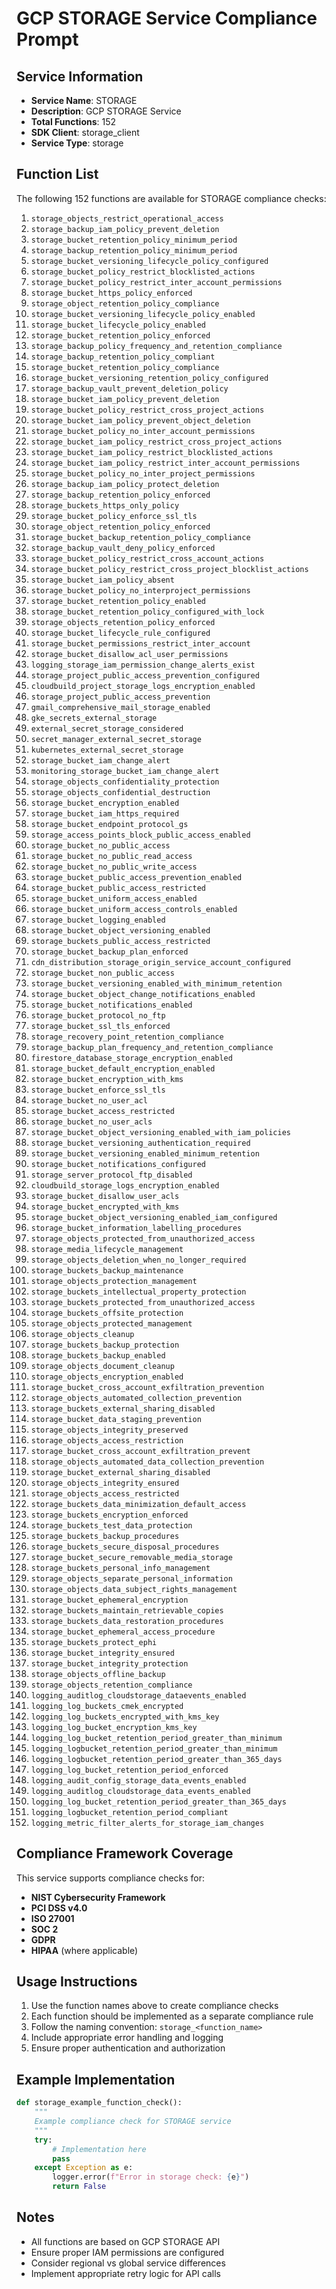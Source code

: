 # GCP STORAGE Service Compliance Prompt

## Service Information
- **Service Name**: STORAGE
- **Description**: GCP STORAGE Service
- **Total Functions**: 152
- **SDK Client**: storage_client
- **Service Type**: storage

## Function List
The following 152 functions are available for STORAGE compliance checks:

1. `storage_objects_restrict_operational_access`
2. `storage_backup_iam_policy_prevent_deletion`
3. `storage_bucket_retention_policy_minimum_period`
4. `storage_backup_retention_policy_minimum_period`
5. `storage_bucket_versioning_lifecycle_policy_configured`
6. `storage_bucket_policy_restrict_blocklisted_actions`
7. `storage_bucket_policy_restrict_inter_account_permissions`
8. `storage_bucket_https_policy_enforced`
9. `storage_object_retention_policy_compliance`
10. `storage_bucket_versioning_lifecycle_policy_enabled`
11. `storage_bucket_lifecycle_policy_enabled`
12. `storage_bucket_retention_policy_enforced`
13. `storage_backup_policy_frequency_and_retention_compliance`
14. `storage_backup_retention_policy_compliant`
15. `storage_bucket_retention_policy_compliance`
16. `storage_bucket_versioning_retention_policy_configured`
17. `storage_backup_vault_prevent_deletion_policy`
18. `storage_bucket_iam_policy_prevent_deletion`
19. `storage_bucket_policy_restrict_cross_project_actions`
20. `storage_bucket_iam_policy_prevent_object_deletion`
21. `storage_bucket_policy_no_inter_account_permissions`
22. `storage_bucket_iam_policy_restrict_cross_project_actions`
23. `storage_bucket_iam_policy_restrict_blocklisted_actions`
24. `storage_bucket_iam_policy_restrict_inter_account_permissions`
25. `storage_bucket_policy_no_inter_project_permissions`
26. `storage_backup_iam_policy_protect_deletion`
27. `storage_backup_retention_policy_enforced`
28. `storage_buckets_https_only_policy`
29. `storage_bucket_policy_enforce_ssl_tls`
30. `storage_object_retention_policy_enforced`
31. `storage_bucket_backup_retention_policy_compliance`
32. `storage_backup_vault_deny_policy_enforced`
33. `storage_bucket_policy_restrict_cross_account_actions`
34. `storage_bucket_policy_restrict_cross_project_blocklist_actions`
35. `storage_bucket_iam_policy_absent`
36. `storage_bucket_policy_no_interproject_permissions`
37. `storage_bucket_retention_policy_enabled`
38. `storage_bucket_retention_policy_configured_with_lock`
39. `storage_objects_retention_policy_enforced`
40. `storage_bucket_lifecycle_rule_configured`
41. `storage_bucket_permissions_restrict_inter_account`
42. `storage_bucket_disallow_acl_user_permissions`
43. `logging_storage_iam_permission_change_alerts_exist`
44. `storage_project_public_access_prevention_configured`
45. `cloudbuild_project_storage_logs_encryption_enabled`
46. `storage_project_public_access_prevention`
47. `gmail_comprehensive_mail_storage_enabled`
48. `gke_secrets_external_storage`
49. `external_secret_storage_considered`
50. `secret_manager_external_secret_storage`
51. `kubernetes_external_secret_storage`
52. `storage_bucket_iam_change_alert`
53. `monitoring_storage_bucket_iam_change_alert`
54. `storage_objects_confidentiality_protection`
55. `storage_objects_confidential_destruction`
56. `storage_bucket_encryption_enabled`
57. `storage_bucket_iam_https_required`
58. `storage_bucket_endpoint_protocol_gs`
59. `storage_access_points_block_public_access_enabled`
60. `storage_bucket_no_public_access`
61. `storage_bucket_no_public_read_access`
62. `storage_bucket_no_public_write_access`
63. `storage_bucket_public_access_prevention_enabled`
64. `storage_bucket_public_access_restricted`
65. `storage_bucket_uniform_access_enabled`
66. `storage_bucket_uniform_access_controls_enabled`
67. `storage_bucket_logging_enabled`
68. `storage_bucket_object_versioning_enabled`
69. `storage_buckets_public_access_restricted`
70. `storage_bucket_backup_plan_enforced`
71. `cdn_distribution_storage_origin_service_account_configured`
72. `storage_bucket_non_public_access`
73. `storage_bucket_versioning_enabled_with_minimum_retention`
74. `storage_bucket_object_change_notifications_enabled`
75. `storage_bucket_notifications_enabled`
76. `storage_bucket_protocol_no_ftp`
77. `storage_bucket_ssl_tls_enforced`
78. `storage_recovery_point_retention_compliance`
79. `storage_backup_plan_frequency_and_retention_compliance`
80. `firestore_database_storage_encryption_enabled`
81. `storage_bucket_default_encryption_enabled`
82. `storage_bucket_encryption_with_kms`
83. `storage_bucket_enforce_ssl_tls`
84. `storage_bucket_no_user_acl`
85. `storage_bucket_access_restricted`
86. `storage_bucket_no_user_acls`
87. `storage_bucket_object_versioning_enabled_with_iam_policies`
88. `storage_bucket_versioning_authentication_required`
89. `storage_bucket_versioning_enabled_minimum_retention`
90. `storage_bucket_notifications_configured`
91. `storage_server_protocol_ftp_disabled`
92. `cloudbuild_storage_logs_encryption_enabled`
93. `storage_bucket_disallow_user_acls`
94. `storage_bucket_encrypted_with_kms`
95. `storage_bucket_object_versioning_enabled_iam_configured`
96. `storage_bucket_information_labelling_procedures`
97. `storage_objects_protected_from_unauthorized_access`
98. `storage_media_lifecycle_management`
99. `storage_objects_deletion_when_no_longer_required`
100. `storage_buckets_backup_maintenance`
101. `storage_objects_protection_management`
102. `storage_buckets_intellectual_property_protection`
103. `storage_buckets_protected_from_unauthorized_access`
104. `storage_buckets_offsite_protection`
105. `storage_objects_protected_management`
106. `storage_objects_cleanup`
107. `storage_buckets_backup_protection`
108. `storage_buckets_backup_enabled`
109. `storage_objects_document_cleanup`
110. `storage_objects_encryption_enabled`
111. `storage_bucket_cross_account_exfiltration_prevention`
112. `storage_objects_automated_collection_prevention`
113. `storage_buckets_external_sharing_disabled`
114. `storage_bucket_data_staging_prevention`
115. `storage_objects_integrity_preserved`
116. `storage_objects_access_restriction`
117. `storage_bucket_cross_account_exfiltration_prevent`
118. `storage_objects_automated_data_collection_prevention`
119. `storage_bucket_external_sharing_disabled`
120. `storage_objects_integrity_ensured`
121. `storage_objects_access_restricted`
122. `storage_buckets_data_minimization_default_access`
123. `storage_buckets_encryption_enforced`
124. `storage_buckets_test_data_protection`
125. `storage_buckets_backup_procedures`
126. `storage_buckets_secure_disposal_procedures`
127. `storage_bucket_secure_removable_media_storage`
128. `storage_buckets_personal_info_management`
129. `storage_objects_separate_personal_information`
130. `storage_objects_data_subject_rights_management`
131. `storage_bucket_ephemeral_encryption`
132. `storage_buckets_maintain_retrievable_copies`
133. `storage_buckets_data_restoration_procedures`
134. `storage_bucket_ephemeral_access_procedure`
135. `storage_buckets_protect_ephi`
136. `storage_bucket_integrity_ensured`
137. `storage_bucket_integrity_protection`
138. `storage_objects_offline_backup`
139. `storage_objects_retention_compliance`
140. `logging_auditlog_cloudstorage_dataevents_enabled`
141. `logging_log_buckets_cmek_encrypted`
142. `logging_log_buckets_encrypted_with_kms_key`
143. `logging_log_bucket_encryption_kms_key`
144. `logging_log_bucket_retention_period_greater_than_minimum`
145. `logging_logbucket_retention_period_greater_than_minimum`
146. `logging_logbucket_retention_period_greater_than_365_days`
147. `logging_log_bucket_retention_period_enforced`
148. `logging_audit_config_storage_data_events_enabled`
149. `logging_auditlog_cloudstorage_data_events_enabled`
150. `logging_log_bucket_retention_period_greater_than_365_days`
151. `logging_logbucket_retention_period_compliant`
152. `logging_metric_filter_alerts_for_storage_iam_changes`


## Compliance Framework Coverage
This service supports compliance checks for:
- **NIST Cybersecurity Framework**
- **PCI DSS v4.0**
- **ISO 27001**
- **SOC 2**
- **GDPR**
- **HIPAA** (where applicable)

## Usage Instructions
1. Use the function names above to create compliance checks
2. Each function should be implemented as a separate compliance rule
3. Follow the naming convention: `storage_<function_name>`
4. Include appropriate error handling and logging
5. Ensure proper authentication and authorization

## Example Implementation
```python
def storage_example_function_check():
    """
    Example compliance check for STORAGE service
    """
    try:
        # Implementation here
        pass
    except Exception as e:
        logger.error(f"Error in storage check: {e}")
        return False
```

## Notes
- All functions are based on GCP STORAGE API
- Ensure proper IAM permissions are configured
- Consider regional vs global service differences
- Implement appropriate retry logic for API calls
